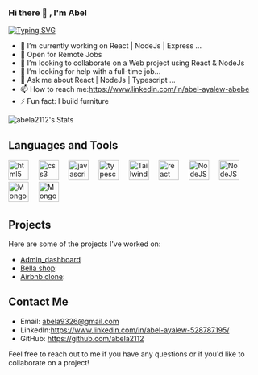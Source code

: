  

<!--
**abela2112/abela2112** is a ✨ _special_ ✨ repository because its `README.md` (this file) appears on your GitHub profile.

Here are some ideas to get you started:



- 🔭 I’m currently working on ...
- 🌱 I’m currently learning ...
- 👯 I’m looking to collaborate on ...
- 🤔 I’m looking for help with ...
- 💬 Ask me about ...
- 📫 How to reach me: ...
- 😄 Pronouns: ...
- ⚡ Fun fact: ...
-->
### Hi there 👋 , I'm Abel 
<a href="https://abela-portifolio.netlify.app//"><img src="https://readme-typing-svg.herokuapp.com?font=Fira+Code&pause=1000&center=true&width=435&lines=Full-stack+Developer" alt="Typing SVG" /></a>


- 🔭 I’m currently working on React | NodeJs | Express ...
- 🌱 Open for Remote Jobs
- 👯 I’m looking to collaborate on a Web project using React & NodeJs
- 🤔 I’m looking for help with a full-time job...
- 💬 Ask me about React | NodeJs | Typescript ...
- 📫 How to reach me:https://www.linkedin.com/in/abel-ayalew-abebe
- ⚡ Fun fact: I build furniture

  
![abela2112's Stats](https://github-readme-stats.vercel.app/api?username=abela2112&theme=tokyonight&show_icons=true&hide_border=true&count_private=true)


<h2>Languages and Tools</h2>
<div>
<p> 
     <a href="https://html.com/" target="_blank" rel="noreferrer">  <img src="https://cdn.jsdelivr.net/gh/devicons/devicon/icons/html5/html5-original.svg" height="40" width="40" alt="html5 logo"  /></a>
  &nbsp; &nbsp;
      <a href="https://developer.mozilla.org/en-US/docs/Web/CSS" target="_blank" rel="noreferrer">   <img src="https://cdn.jsdelivr.net/gh/devicons/devicon/icons/css3/css3-original.svg" height="40" width="40" alt="css3 logo"  /></a>
   &nbsp; &nbsp;
      <a href="https://javascript.com/" target="_blank" rel="noreferrer">   <img src="https://cdn.jsdelivr.net/gh/devicons/devicon/icons/javascript/javascript-original.svg" height="40" width="40" alt="javascript logo"  /></a>
    &nbsp; &nbsp;
    <a href="https://www.typescriptlang.org/" target="_blank" rel="noreferrer">   <img src="https://cdn.jsdelivr.net/gh/devicons/devicon/icons/typescript/typescript-original.svg" height="40" width="40" alt="typescript logo"  /></a>
    &nbsp; &nbsp;
     <a href="https://tailwindcss.com/" target="_blank" rel="noreferrer"><img src="https://raw.githubusercontent.com/danielcranney/readme-generator/main/public/icons/skills/tailwindcss-colored.svg" width="40" height="40" alt="TailwindCSS" /></a>
     &nbsp; &nbsp;
    <a href="https://react.dev/" target="_blank" rel="noreferrer">   <img src="https://cdn.jsdelivr.net/gh/devicons/devicon/icons/react/react-original.svg" height="40" width="40" alt="react logo"  /></a>
     &nbsp; &nbsp;
      <a href="https://nextjs.org/" target="_blank" rel="noreferrer"><img src="https://raw.githubusercontent.com/danielcranney/readme-generator/main/public/icons/skills/nextjs-colored.svg" width="40" height="40" alt="NodeJS" /></a>
     &nbsp; &nbsp;
   <a href="https://nodejs.org/en/" target="_blank" rel="noreferrer"><img src="https://raw.githubusercontent.com/danielcranney/readme-generator/main/public/icons/skills/nodejs-colored.svg" width="40" height="40" alt="NodeJS" /></a>
     &nbsp; &nbsp;
   <a href="https://www.mongodb.com/" target="_blank" rel="noreferrer"><img src="https://raw.githubusercontent.com/danielcranney/readme-generator/main/public/icons/skills/mongodb-colored.svg" width="40" height="40" alt="MongoDB" /></a>
     &nbsp; &nbsp; 
   <a href="https://www.figma.com/" target="_blank" rel="noreferrer"><img src="https://raw.githubusercontent.com/danielcranney/readme-generator/main/public/icons/skills/figma-colored.svg" width="40" height="40" alt="MongoDB" /></a>
     &nbsp; &nbsp; 
</p>
<!-- 
[![](https://visitcount.itsvg.in/api?id=mikiasworash&icon=0&color=0)](https://visitcount.itsvg.in) -->

 </div>

## Projects
Here are some of the projects I've worked on:

- [Admin_dashboard](https://shoppfy-admin-dashboard.netlify.app)
- [Bella shop](https://bellashop12.netlify.app): 
- [Airbnb clone](https://airdrop-clone.netlify.app):
## Contact Me
- Email: abela9326@gmail.com
- LinkedIn:https://www.linkedin.com/in/abel-ayalew-528787195/ 
- GitHub: https://github.com/abela2112

Feel free to reach out to me if you have any questions or if you'd like to collaborate on a project!

